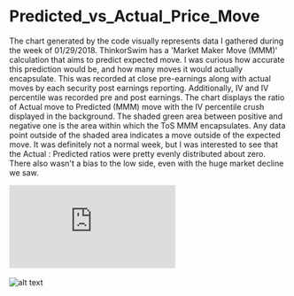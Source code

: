 # Predicted_vs_Actual_Price_Move

The chart generated by the code visually represents data I gathered during the week of 01/29/2018. ThinkorSwim has a 'Market Maker Move (MMM)' calculation that aims to predict expected move. I was curious how accurate this prediction would be, and how many moves it would actually encapsulate. This was recorded at close pre-earnings along with actual moves by each security post earnings reporting. Additionally, IV and IV percentile was recorded pre and post earnings.
The chart displays the ratio of Actual move to Predicted (MMM) move with the IV percentile crush displayed in the background. The shaded green area between positive and negative one is the area within which the ToS MMM encapsulates. Any data point outside of the shaded area indicates a move outside of the expected move.
It was definitely not a normal week, but I was interested to see that the Actual : Predicted ratios were pretty evenly distributed about zero. There also wasn't a bias to the low side, even with the huge market decline we saw.

![alt tag](https://github.com/mkeranen/Predicted_vs_Actual_Price_Move/blob/master/Predicted%20(MMM)%20vs.%20Actual%20Move%20-%20Q1%202018.pdf)

![alt text](https://render.githubusercontent.com/view/pdf?commit=6d744f5df4de671d1653149bd58c8568ddb7c492&enc_url=68747470733a2f2f7261772e67697468756275736572636f6e74656e742e636f6d2f6d6b6572616e656e2f5072656469637465645f76735f41637475616c5f50726963655f4d6f76652f366437343466356466346465363731643136353331343962643538633835363864646237633439322f507265646963746564253230284d4d4d2925323076732e25323041637475616c2532304d6f76652532302d2532305131253230323031382e706466&nwo=mkeranen%2FPredicted_vs_Actual_Price_Move&path=Predicted+%28MMM%29+vs.+Actual+Move+-+Q1+2018.pdf&repository_id=120128337&repository_type=Repository#2b90448d-6a98-4587-8bbc-a6457e97f7e2)
